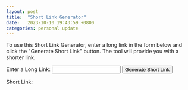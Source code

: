 ```yaml
---
layout: post
title:  "Short Link Generator"
date:   2023-10-10 19:43:59 +0800
categories: personal update
---
```

To use this Short Link Generator, enter a long link in the form below and click the "Generate Short Link" button. The tool will provide you with a shorter link.

<form id="linkForm">
    <label for="longLink">Enter a Long Link:</label>
    <input type="text" id="longLink" name="longLink" required>
    <button type="submit">Generate Short Link</button>
</form>

Short Link: <span id="shortLink"></span>

<script>
    document.getElementById('linkForm').addEventListener('submit', function (e) {
    e.preventDefault();

    const longLink = document.getElementById('longLink').value;

    // Replace 'YOUR_ACCESS_TOKEN' and 'OWNER/REPO' with your GitHub access token and the repository you want to create an issue in.
    const accessToken = 'YOUR_ACCESS_TOKEN';
    const repo = 'razorshaman909/razorshaman909.github.io';

    createGitHubIssue(accessToken, repo, longLink)
        .then((response) => {
            if (response.status === 201) {
                return response.json(); 
                /**document.getElementById('shortLink').textContent = 'Issue created successfully!'; **/
            } else {
                document.getElementById('shortLink').textContent = 'Issue creation failed. Check your access token and repository.';
            }
        })
        .then((data) => {
            if (data && data.number) {
                const issueNumber = data.number
                /**console.log(issueNumber)**/
                document.getElementById('shortLink').innerHTML  = `https://razorshaman909.github.io/${issueNumber}`;
            }
        }
        )
        .catch((error) => {
            console.error('Error:', error);
        });
});

function createGitHubIssue(accessToken, repo, longLink) {
    const url = `https://api.github.com/repos/${repo}/issues`;
    const issueData = {
        title: `${longLink}`,
        body: ` `,
    };

    return fetch(url, {
        method: 'POST',
        headers: {
            Authorization: `token ${accessToken}`,
            'Content-Type': 'application/json',
        },
        body: JSON.stringify(issueData),
    });
}

</script>